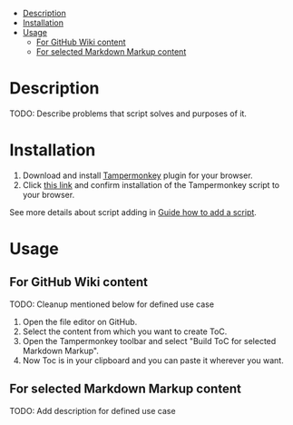 - [Description](#description)
- [Installation](#installation)
- [Usage](#usage)
  - [For GitHub Wiki content](#for-github-wiki-content)
  - [For selected Markdown Markup content](#for-selected-markdown-markup-content)

# Description

TODO: Describe problems that script solves and purposes of it.


# Installation

1. Download and install [Tampermonkey](https://www.tampermonkey.net/) plugin for your browser.
1. Click [this link](https://github.com/achernyakevich-sc/github-markdown-toc/raw/master/GitHubToCBuilder.user.js) and confirm installation of the Tampermonkey script to your browser. 
  
See more details about script adding in [Guide how to add a script](https://www.tampermonkey.net/faq.php?ext=dhdg&show=dhdg#Q102).


# Usage

## For GitHub Wiki content

TODO: Cleanup mentioned below for defined use case

1. Open the file editor on GitHub.
1. Select the content from which you want to create ToC.
1. Open the Tampermonkey toolbar and select "Build ToC for selected Markdown Markup".
1. Now Toc is in your clipboard and you can paste it wherever you want.


## For selected Markdown Markup content

TODO: Add description for defined use case

